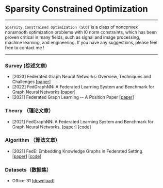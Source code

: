 # Sparsity Constrained Optimization

----

`Sparsity Constrained Optimization (SCO)` is a class of nonconvex nonsmooth optimization problems with l0 norm constraints, which has been proven critical in many fields, such as signal and image processing, machine learning, and engineering. If you have any suggestions, please feel free to contact me !


----


### Survey (综述文章)
* \[2023\] Federated Graph Neural Networks: Overview, Techniques and Challenges [[paper](https://arxiv.org/pdf/2202.07256)]
* \[2022\] FedGraphNN: A Federated Learning System and Benchmark for Graph Neural Networks [[paper](https://arxiv.org/pdf/2202.07256)]
* \[2021\] Federated Graph Learning -- A Position Paper [[paper](https://arxiv.org/pdf/2202.07256)]



### Theory （理论文章）

* \[2021\] FedGraphNN: A Federated Learning System and Benchmark for Graph Neural Networks. [[paper](https://arxiv.org/pdf/2104.07145)] [[code](https://github.com/FedML-AI/FedGraphNN)]


### Algorithm （算法文章）
* \[2021\] FedE: Embedding Knowledge Graphs in Federated Setting. [[paper](https://dl.acm.org/doi/abs/10.1145/3502223.3502233)] [[code](https://github.com/AnselCmy/FedE)]


### Datasets（数据集）
* Office-31 [[download](https://github.com/jindongwang/transferlearning/blob/master/doc/benchmark.md#office-31)]


